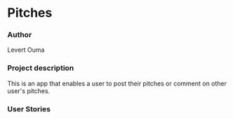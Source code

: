 # Pitches

###  Author
Levert Ouma

### Project description
This is an app that enables a user to post their pitches or comment on other user's pitches.

### User Stories 